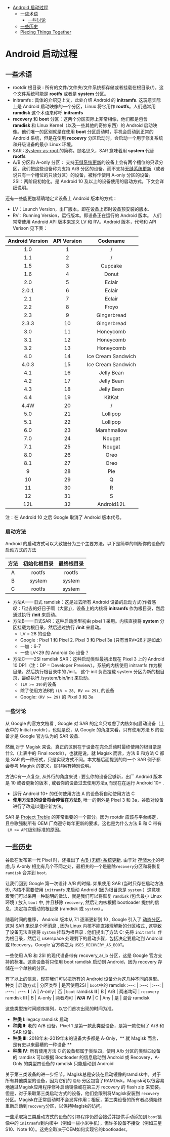 
<!-- vim-markdown-toc GFM -->

* [Android 启动过程](#android-启动过程)
	* [一些术语](#一些术语)
		* [一些讨论](#一些讨论)
	* [一些历史](#一些历史)
	* [Piecing Things Together](#piecing-things-together)

<!-- vim-markdown-toc -->
# Android 启动过程

## 一些术语

- rootdir 根目录 : 所有的文件/文件夹/文件系统都存储或者挂载在根目录(/)。这个文件系统可能是 **rootfs** 或者是 **system** 分区。
- initramfs : 具体的介绍见上文，此处介绍 Android 的 **initramfs**. 这玩意实际上是 Android 启动映像的一个分区，Linux 将它用作 **rootfs**。人们通常用 **ramdisk** 这个术语来称呼 **initramfs**
- **recovery** 和 **boot** 分区：这两个分区实际上非常相像，他们都是包含 **ramdisk** 和 Linux Kernel（以及一些其他的奇妙东西）的 Android 启动映像。他们唯一的区别就是在使用 **boot** 分区启动时，手机会启动到正常的 Android 系统，但是在使用 **recoevry** 分区启动时，会启动一个用于修复系统和升级设备的最小 Linux 环境。
- SAR : [ System-as-root ](https://source.android.com/devices/bootloader/partitions/system-as-root) 的简称。顾名思义，SAR 意味着用 **system** 代替 **rootfs**
- A/B 分区和 A-only 分区： 支持[无缝系统更新](https://source.android.com/devices/tech/ota/ab)的设备上会有两个槽位的只读分区，我们把这些设备称为支持 A/B 分区的设备。而不支持[无缝系统更新](https://source.android.com/devices/tech/ota/ab)（或者说只有一个槽位的只读分区）的设备，被称作使用 A-only 分区的设备。
  2SI：两阶段初始化。是 Android 10 及以上的设备使用的启动方式。下文会详细说明。

 还有一些能更加精确地定义设备上 Android 版本的方式：
- LV：Launch Version，出厂版本。即在设备上市时设备预安装的版本.
- RV：Running Version，运行版本。即设备正在运行的 Android 版本。
  人们常常使用 Android API 版本来定义 LV 和 RV。Android 版本，代号和 API Verison 见下表：

| Android Version | API Version |      Codename      |
| :-------------: | :---------: | :----------------: |
|       1.0       |      1      |         /          |
|       1.1       |      2      |         /          |
|       1.5       |      3      |      Cupcake       |
|       1.6       |      4      |       Donut        |
|       2.0       |      5      |       Eclair       |
|      2.0.1      |      6      |       Eclair       |
|       2.1       |      7      |       Eclair       |
|       2.2       |      8      |       Froyo        |
|       2.3       |      9      |    Gingerbread     |
|      2.3.3      |     10      |    Gingerbread     |
|       3.0       |     11      |     Honeycomb      |
|       3.1       |     12      |     Honeycomb      |
|       3.2       |     13      |     Honeycomb      |
|       4.0       |     14      | Ice Cream Sandwich |
|      4.0.3      |     15      | Ice Cream Sandwich |
|       4.1       |     16      |     Jelly Bean     |
|       4.2       |     17      |     Jelly Bean     |
|       4.3       |     18      |     Jelly Bean     |
|       4.4       |     19      |       KitKat       |
|      4.4W       |     20      |         /          |
|       5.0       |     21      |      Lollipop      |
|       5.1       |     22      |      Lollipop      |
|       6.0       |     23      |    Marshmallow     |
|       7.0       |     24      |       Nougat       |
|       7.1       |     25      |       Nougat       |
|       8.0       |     26      |        Oreo        |
|       8.1       |     27      |        Oreo        |
|        9        |     28      |        Pie         |
|       10        |     29      |         Q          |
|       11        |     30      |         R          |
|       12        |     31      |         S          |
|       12L       |     32      |     Android12L     |

注：在 Android 10 之后 Google 取消了 Android 版本代号。
 ### 启动方法
 Android 的启动方式可以大致被分为三个主要方法。以下是简单的判断你的设备的启动方式的方法

 |方法|初始化根目录|最终根目录|
 |:-:|:-:|:-:|
 |A|rootfs|rootfs|
 |B|system|system|
 |C|rootfs|system|

- 方法A——旧式 ramdisk：这是过去所有 Android 设备的启动方式(作者感叹：「过去的好日子啊（大雾」)，设备上的内核将 **initramfs** 作为根目录，然后通过执行 **/init** 来启动。
- 方法B——旧式SAR：这种启动类型初由 pixel 1 采用。内核直接将 **system** 分区挂载为根目录，然后通过执行 **/init** 来启动。
  - LV = 28 的设备
  - Google : Pixel 1 和 Pixel 2. Pixel 3 和 Pixel 3a (只有当RV=28才是如此）
  - 一加：6-7
  - 一些 LV<29 的 Android Go 设备？
- 方法C——2SI ramdisk SAR：这种启动类型最初出现在 Pixel 3 上的 Android 10 DP1（注：DP = Developer Preview）。系统的内核使用 initramfs 作为根目录，然后执行根目录中的 /init。 这个 init 负责挂载 system 分区为新的根目录，最终执行 /system/bin/init 来启动。
	- `(LV >= 29)`的设备
	- 除了使用方法B的 `(LV < 28, RV >= 29)`, 的设备
	- Google:  `(RV >= 29)` 的 Pixel 3 和 3a
### 一些讨论

从 Google 的官方文档看 , Google 对 SAR 的定义只考虑了内核如何启动设备（上表中的 Initial rootdir），也就是说，从 Google 的角度来看，只有使用方法 B 的设备才是 Google 官方认为的 SAR 设备.

然而,对于 Magisk 来说，真正的区别在于设备在完全启动时最终使用的根目录是什么（上表中的 Final rootdir），也就是说，就 Magisk 而言，方法 B 和方法 C 都是 SAR 的一种形式，只是实现方式不同。本文档后面提到的每一个 SAR 例子都会参考 Magisk 的定义，除非另有特别说明。

方法C有一点复杂, 从外行的角度来说 : 要么你的设备足够新，出厂 Android 版本是 10 或者更新的版本 , 或者你的设备过去使用方法a,而现在在运行 Android 10+ .

- 运行 Android 10+ 的任何使用方法 A 的设备将自动使用方法 C
- **使用方法B的设备将会停留在方法B**, 唯一的例外是 Pixel 3 和 3a，谷歌对设备进行了改造以适应新方法。

SAR 是 [Project Treble](https://source.android.com/devices/architecture#hidl) 的非常重要的一个部分。因为 rootdir 应该与平台绑定，且谷歌强制所有 OEM 厂商遵守每年更新的要求。这也是为什么方法 B 和 C 带有 ` LV >= API`级别标准的原因。

## 一些历史

谷歌在发布第一代 Pixel 时，还推出了 [A/B (无缝) 系统更新](https://source.android.com/devices/tech/ota/ab). 由于对 [存储大小](https://source.android.com/devices/tech/ota/ab/ab_faqs)的考虑,与 A-only 相比有几个不同之处，最相关的一个是删除`recovery`分区和将恢复 `ramdisk` 合并到 `boot`.

让我们回到 Google 第一次设计 A/B 的时候. 如果使用 SAR (当时只存在启动方法B), 内核不需要使用  `initramfs` 来启动  Android (因为根目录是 `system` ）这意味着我们可以采用一种聪明的做法，就是我们可以将恢复 `ramdisk`  (包含最小 Linux 环境 ) 放入 `boot` 中, 并且移除 `recovery`, 然后让内核根据 bootloader 提供的信息，决定每次启动的根目录  (ramdisk 或 `system`) 。

随着时间的推移， Android 版本从 7.1 逐渐更新到 10 , Google 引入了 [动态分区](https://source.android.com/devices/tech/ota/dynamic_partitions/implement)。 这对 SAR 来说是个坏消息 , 因为  Linux 内核不能直接理解新的分区格式 , 这导致了设备无法直接将 `system` 挂载为根目录 . 他们提出了方法 C: 先将 `initramfs `作为根目录，然后让 userspace 处理剩下的启动步骤，包括决定要启动到 Android 或 Recovery，Google 官方称之为 `USES_RECOVERY_AS_BOOT`。

一些使用 A/B 和 2SI 的现代设备带有 recovery_a/_b 分区，这是 Google 官方支持的标准。这些设备将只使用 boot ramdisk 启动到 Android，因为 recovery 存储在一个单独的分区。

有了以上的信息，现在我们可以把所有的 Android 设备分为这几种不同的类型。 
种类 | 启动方式 | 分区类型 | 是否使用2SI |  `boot`中的 ramdisk
:---: | :---: | :---: | :---: | :---:
**I** | A | A-only | 否 | `boot` ramdisk
**II** | B | A/B | 两者均可 | `recovery` ramdisk
**III** | B | A-only | 两者均可 | ***N/A***
**IV** | C | Any | 是 | 混合 ramdisk

这些类型按时间顺序排列，以它们首次出现的时间为准。

- **种类 I**: legacy ramdisk 启动 
- **种类 II**: 老的 A/B 设备，Pixel 1 是第一款此类型设备，是第一款使用了 A/B 和 SAR 设备。 
- **种类 III**: 2018年末-2019年末的设备大多都是 A-Only，** 就 Magisk 而言，是有史以来最糟的一种设备 **
- **种类 IV**: 所有使用方法 C 的设备都属于类型四，使用 A/b 分区的类型四设备的 ramdisk 可以根据 Bootloader 的信息启动到 Android 或 Recovery，A-Only 的类型四设备的 ramdisk 只能启动到 Android

关于第三类设备的进一步细节。Magisk总是安装在启动镜像的ramdisk中。对于所有其他类型的设备，因为它们的 `启动` 分区包含了RAMDisk，Magisk可以很容易地通过Magisk应用程序修补启动镜像或在第三方 recovery 的 flash zip 来安装。但是，对于采取第三类启动方式的设备，他们会限制将Magisk安装到 `recovery` 分区。Magisk在正常启动时不会发挥作用；相反，第三类设备的所有者必须始终重新启动到`recovery`分区，以保持Magisk的访问。

一些采取第三类启动方式的设备的引导程序仍然会接受并提供手动添加到 `boot`镜像中的 `initramfs`到内核中（例如一些小米手机），但许多设备不接受（例如三星S10、Note 10）。这完全取决于OEM如何实现它的bootloader。
